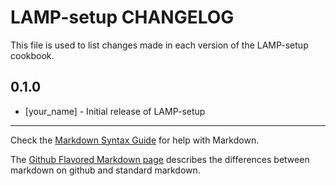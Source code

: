 # LAMP-setup CHANGELOG

This file is used to list changes made in each version of the LAMP-setup cookbook.

## 0.1.0
- [your_name] - Initial release of LAMP-setup

- - -
Check the [Markdown Syntax Guide](http://daringfireball.net/projects/markdown/syntax) for help with Markdown.

The [Github Flavored Markdown page](http://github.github.com/github-flavored-markdown/) describes the differences between markdown on github and standard markdown.
